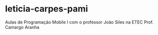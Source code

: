 # leticia-carpes-pami
Aulas de Programação Mobile I com o professor João Siles na ETEC Prof. Camargo Aranha
